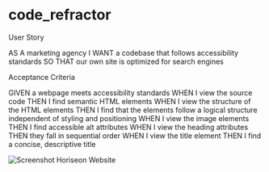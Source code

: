 # code_refractor
User Story

AS A marketing agency
I WANT a codebase that follows accessibility standards
SO THAT our own site is optimized for search engines


Acceptance Criteria

GIVEN a webpage meets accessibility standards
WHEN I view the source code
THEN I find semantic HTML elements
WHEN I view the structure of the HTML elements
THEN I find that the elements follow a logical structure independent of styling and positioning
WHEN I view the image elements
THEN I find accessible alt attributes
WHEN I view the heading attributes
THEN they fall in sequential order
WHEN I view the title element
THEN I find a concise, descriptive title

![Screenshot Horiseon Website](screenshothoriseon.png)
